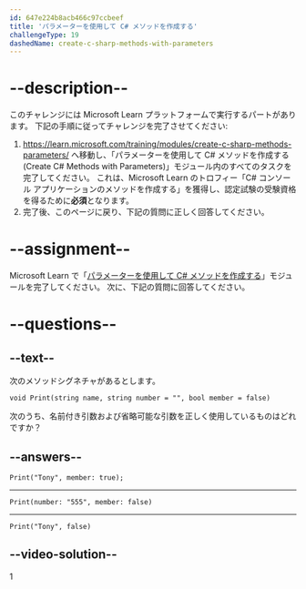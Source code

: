 ```yaml
---
id: 647e224b8acb466c97ccbeef
title: 'パラメーターを使用して C# メソッドを作成する'
challengeType: 19
dashedName: create-c-sharp-methods-with-parameters
---
```


# --description--

このチャレンジには Microsoft Learn プラットフォームで実行するパートがあります。 下記の手順に従ってチャレンジを完了させてください:

1. <a href="https://learn.microsoft.com/training/modules/create-c-sharp-methods-parameters/" target="_blank" rel="noreferrer">https://learn.microsoft.com/training/modules/create-c-sharp-methods-parameters/</a> へ移動し、「パラメーターを使用して C# メソッドを作成する (Create C# Methods with Parameters)」モジュール内のすべてのタスクを完了してください。 これは、Microsoft Learn のトロフィー「C# コンソール アプリケーションのメソッドを作成する」を獲得し、認定試験の受験資格を得るために**必須**となります。
1. 完了後、このページに戻り、下記の質問に正しく回答してください。

# --assignment--

Microsoft Learn で「<a href="https://learn.microsoft.com/training/modules/create-c-sharp-methods-parameters/" target="_blank" rel="noreferrer">パラメーターを使用して C# メソッドを作成する</a>」モジュールを完了してください。 次に、下記の質問に回答してください。

# --questions--

## --text--

次のメソッドシグネチャがあるとします。

```clike
void Print(string name, string number = "", bool member = false)
```

次のうち、名前付き引数および省略可能な引数を正しく使用しているものはどれですか？

## --answers--

`Print("Tony", member: true);`

---

`Print(number: "555", member: false)`

---

`Print("Tony", false)`

## --video-solution--

1
